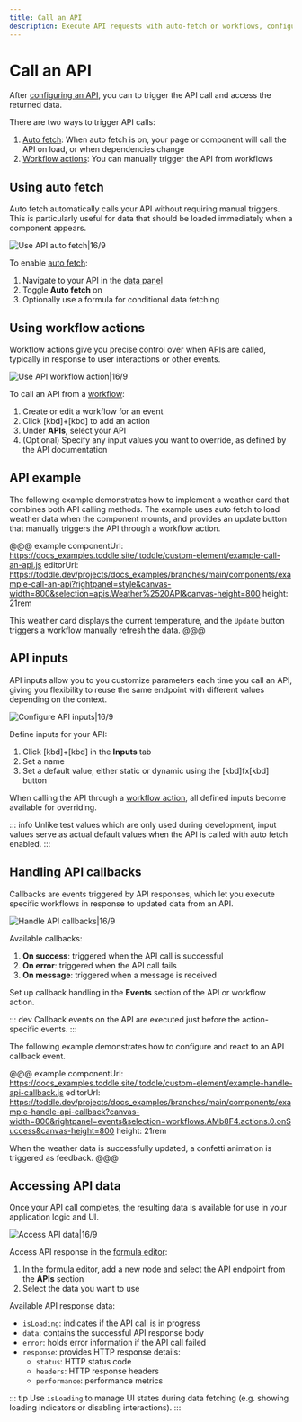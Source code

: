 ```yaml
---
title: Call an API
description: Execute API requests with auto-fetch or workflows, configure inputs, handle response callbacks and access returned data in your components.
---
```


# Call an API

After [configuring an API](/connecting-data/working-with-apis), you can to trigger the API call and access the returned data.

There are two ways to trigger API calls:

1. [Auto fetch](#using-auto-fetch): When auto fetch is on, your page or component will call the API on load, or when dependencies change
2. [Workflow actions](#using-workflow-actions): You can manually trigger the API from workflows

## Using auto fetch

Auto fetch automatically calls your API without requiring manual triggers. This is particularly useful for data that should be loaded immediately when a component appears.

![Use API auto fetch|16/9](use-auto-fetch.webp)

To enable [auto fetch](/connecting-data/working-with-apis#auto-fetch-behavior):

1. Navigate to your API in the [data panel](/the-editor/data-panel)
2. Toggle **Auto fetch** on
3. Optionally use a formula for conditional data fetching

## Using workflow actions

Workflow actions give you precise control over when APIs are called, typically in response to user interactions or other events.

![Use API workflow action|16/9](use-api-workflow-action.webp)

To call an API from a [workflow](/workflows/working-with-workflows):

1. Create or edit a workflow for an event
2. Click [kbd]+[kbd] to add an action
3. Under **APIs**, select your API
4. (Optional) Specify any input values you want to override, as defined by the API documentation

## API example

The following example demonstrates how to implement a weather card that combines both API calling methods. The example uses auto fetch to load weather data when the component mounts, and provides an update button that manually triggers the API through a workflow action.

@@@ example
componentUrl: https://docs_examples.toddle.site/.toddle/custom-element/example-call-an-api.js
editorUrl: https://toddle.dev/projects/docs_examples/branches/main/components/example-call-an-api?rightpanel=style&canvas-width=800&selection=apis.Weather%2520API&canvas-height=800
height: 21rem

This weather card displays the current temperature, and the `Update` button triggers a workflow manually refresh the data.
@@@

## API inputs

API inputs allow you to you customize parameters each time you call an API, giving you flexibility to reuse the same endpoint with different values depending on the context.

![Configure API inputs|16/9](configure-api-inputs.webp)

Define inputs for your API:

1. Click [kbd]+[kbd] in the **Inputs** tab
2. Set a name
3. Set a default value, either static or dynamic using the [kbd]fx[kbd] button

When calling the API through a [workflow action](#using-workflow-actions), all defined inputs become available for overriding.

::: info
Unlike test values which are only used during development, input values serve as actual default values when the API is called with auto fetch enabled.
:::

## Handling API callbacks

Callbacks are events triggered by API responses, which let you execute specific workflows in response to updated data from an API.

![Handle API callbacks|16/9](handle-api-callbacks.webp)

Available callbacks:

1. **On success**: triggered when the API call is successful
2. **On error**: triggered when the API call fails
3. **On message**: triggered when a message is received

Set up callback handling in the **Events** section of the API or workflow action.

::: dev
Callback events on the API are executed just before the action-specific events.
:::

The following example demonstrates how to configure and react to an API callback event.

@@@ example
componentUrl: https://docs_examples.toddle.site/.toddle/custom-element/example-handle-api-callback.js
editorUrl: https://toddle.dev/projects/docs_examples/branches/main/components/example-handle-api-callback?canvas-width=800&rightpanel=events&selection=workflows.AMb8F4.actions.0.onSuccess&canvas-height=800
height: 21rem

When the weather data is successfully updated, a confetti animation is triggered as feedback.
@@@

## Accessing API data

Once your API call completes, the resulting data is available for use in your application logic and UI.

![Access API data|16/9](access-api-data.webp)

Access API response in the [formula editor](/formulas/overview#the-formula-editor):

1. In the formula editor, add a new node and select the API endpoint from the **APIs** section
2. Select the data you want to use

Available API response data:

- `isLoading`: indicates if the API call is in progress
- `data`: contains the successful API response body
- `error`: holds error information if the API call failed
- `response`: provides HTTP response details:
  - `status`: HTTP status code
  - `headers`: HTTP response headers
  - `performance`: performance metrics

::: tip
Use `isLoading` to manage UI states during data fetching (e.g. showing loading indicators or disabling interactions).
:::

